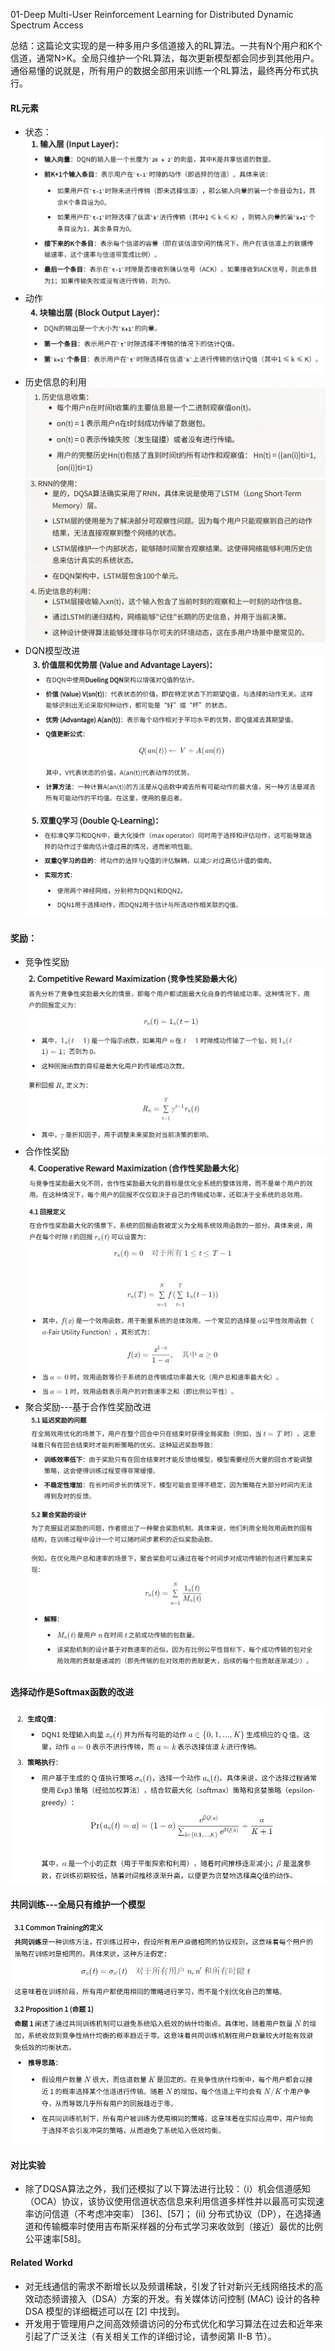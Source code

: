 01-Deep Multi-User Reinforcement Learning for Distributed Dynamic Spectrum Access

总结：这篇论文实现的是一种多用户多信道接入的RL算法。一共有N个用户和K个信道，通常N>K。全局只维护一个RL算法，每次更新模型都会同步到其他用户。通俗易懂的说就是，所有用户的数据全部用来训练一个RL算法，最终再分布式执行。

#### RL元素
- 状态：
![alt text](image.png)
- 动作
![alt text](image-1.png)
- 历史信息的利用
![alt text](image-3.png)
![alt text](image-2.png)
- DQN模型改进
![alt text](image-4.png)
![alt text](image-5.png)

#### 奖励：
- 竞争性奖励
![alt text](image-7.png)
- 合作性奖励
![alt text](image-9.png)
- 聚合奖励---基于合作性奖励改进
![alt text](image-10.png)

#### 选择动作是Softmax函数的改进
![alt text](image-6.png)

#### 共同训练---全局只有维护一个模型
![alt text](image-8.png)

#### 对比实验
- 除了DQSA算法之外，我们还模拟了以下算法进行比较：（i）机会信道感知（OCA）协议，该协议使用信道状态信息来利用信道多样性并以最高可实现速率访问信道（不考虑冲突率） [36]、[57]； (ii) 分布式协议（DP），在选择通道和传输概率时使用吉布斯采样器的分布式学习来收敛到（接近）最优的比例公平速率[58]。

#### Related Workd
- 对无线通信的需求不断增长以及频谱稀缺，引发了针对新兴无线网络技术的高效动态频谱接入（DSA）方案的开发。有关媒体访问控制 (MAC) 设计的各种 DSA 模型的详细概述可以在 [2] 中找到。
- 开发用于管理用户之间高效频谱访问的分布式优化和学习算法在过去和近年来引起了广泛关注（有关相关工作的详细讨论，请参阅第 II-B 节）。